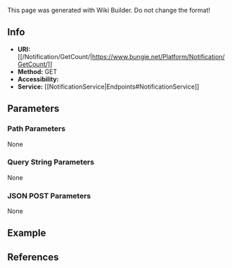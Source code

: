 <span class="wiki-builder">This page was generated with Wiki Builder. Do not change the format!</span>

## Info

* **URI:** [[/Notification/GetCount/|https://www.bungie.net/Platform/Notification/GetCount/]]
* **Method:** GET
* **Accessibility:** 
* **Service:** [[NotificationService|Endpoints#NotificationService]]

## Parameters
### Path Parameters
None

### Query String Parameters
None

### JSON POST Parameters
None

## Example


## References
